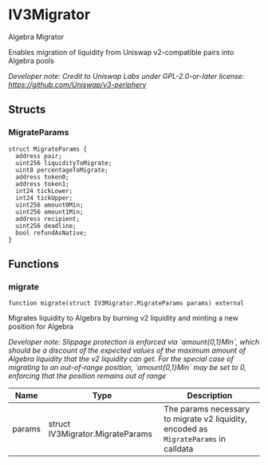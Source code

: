 

# IV3Migrator


Algebra Migrator

Enables migration of liquidity from Uniswap v2-compatible pairs into Algebra pools

*Developer note: Credit to Uniswap Labs under GPL-2.0-or-later license:
https://github.com/Uniswap/v3-periphery*


## Structs
### MigrateParams



```solidity
struct MigrateParams {
  address pair;
  uint256 liquidityToMigrate;
  uint8 percentageToMigrate;
  address token0;
  address token1;
  int24 tickLower;
  int24 tickUpper;
  uint256 amount0Min;
  uint256 amount1Min;
  address recipient;
  uint256 deadline;
  bool refundAsNative;
}
```


## Functions
### migrate

```solidity
function migrate(struct IV3Migrator.MigrateParams params) external
```

Migrates liquidity to Algebra by burning v2 liquidity and minting a new position for Algebra

*Developer note: Slippage protection is enforced via &#x60;amount{0,1}Min&#x60;, which should be a discount of the expected values of
the maximum amount of Algebra liquidity that the v2 liquidity can get. For the special case of migrating to an
out-of-range position, &#x60;amount{0,1}Min&#x60; may be set to 0, enforcing that the position remains out of range*

| Name | Type | Description |
| ---- | ---- | ----------- |
| params | struct IV3Migrator.MigrateParams | The params necessary to migrate v2 liquidity, encoded as `MigrateParams` in calldata |

